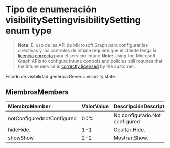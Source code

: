 # <a name="visibilitysetting-enum-type"></a><span data-ttu-id="1f1a7-101">Tipo de enumeración visibilitySetting</span><span class="sxs-lookup"><span data-stu-id="1f1a7-101">visibilitySetting enum type</span></span>

> <span data-ttu-id="1f1a7-102">**Nota:** El uso de las API de Microsoft Graph para configurar las directivas y los controles de Intune requiere que el cliente tenga la [licencia correcta](https://go.microsoft.com/fwlink/?linkid=839381) para el servicio Intune.</span><span class="sxs-lookup"><span data-stu-id="1f1a7-102">**Note:** Using the Microsoft Graph APIs to configure Intune controls and policies still requires that the Intune service is [correctly licensed](https://go.microsoft.com/fwlink/?linkid=839381) by the customer.</span></span>

<span data-ttu-id="1f1a7-103">Estado de visibilidad genérica.</span><span class="sxs-lookup"><span data-stu-id="1f1a7-103">Generic visibility state.</span></span>
## <a name="members"></a><span data-ttu-id="1f1a7-104">Miembros</span><span class="sxs-lookup"><span data-stu-id="1f1a7-104">Members</span></span>
|<span data-ttu-id="1f1a7-105">Miembro</span><span class="sxs-lookup"><span data-stu-id="1f1a7-105">Member</span></span>|<span data-ttu-id="1f1a7-106">Valor</span><span class="sxs-lookup"><span data-stu-id="1f1a7-106">Value</span></span>|<span data-ttu-id="1f1a7-107">Descripción</span><span class="sxs-lookup"><span data-stu-id="1f1a7-107">Description</span></span>|
|:---|:---|:---|
|<span data-ttu-id="1f1a7-108">notConfigured</span><span class="sxs-lookup"><span data-stu-id="1f1a7-108">notConfigured</span></span>|<span data-ttu-id="1f1a7-109">0</span><span class="sxs-lookup"><span data-stu-id="1f1a7-109">0%</span></span>|<span data-ttu-id="1f1a7-110">No configurado.</span><span class="sxs-lookup"><span data-stu-id="1f1a7-110">Not configured</span></span>|
|<span data-ttu-id="1f1a7-111">hide</span><span class="sxs-lookup"><span data-stu-id="1f1a7-111">Hide.</span></span>|<span data-ttu-id="1f1a7-112">1</span><span class="sxs-lookup"><span data-stu-id="1f1a7-112">-1</span></span>|<span data-ttu-id="1f1a7-113">Ocultar.</span><span class="sxs-lookup"><span data-stu-id="1f1a7-113">Hide.</span></span>|
|<span data-ttu-id="1f1a7-114">show</span><span class="sxs-lookup"><span data-stu-id="1f1a7-114">Show</span></span>|<span data-ttu-id="1f1a7-115">2</span><span class="sxs-lookup"><span data-stu-id="1f1a7-115">-2</span></span>|<span data-ttu-id="1f1a7-116">Mostrar.</span><span class="sxs-lookup"><span data-stu-id="1f1a7-116">Show.</span></span>|








